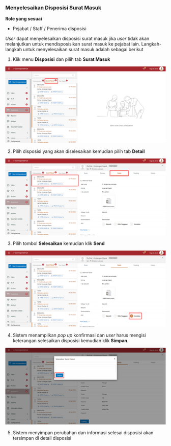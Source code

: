 ### **Menyelesaikan Disposisi Surat Masuk**

**Role yang sesuai**

- Pejabat / Staff / Penerima disposisi

_User_ dapat menyelesaikan disposisi surat masuk jika _user_ tidak akan melanjutkan untuk mendisposisikan surat masuk ke pejabat lain. Langkah-langkah untuk menyelesaikan surat masuk adalah sebagai berikut


1.    Klik menu **Disposisi** dan pilih tab **Surat Masuk**

![gambar](SC_SuratMasuk/SM46.png)

2.    Pilih disposisi yang akan diselesaikan kemudian pilih tab **Detail**

![gambar](SC_SuratMasuk/SM47.png)

3.    Pilih tombol **Selesaikan** kemudian klik **Send**

![gambar](SC_SuratMasuk/SM48.png)

4.    Sistem menampilkan _pop up_ konfirmasi dan _user_ harus mengisi keterangan selesaikan disposisi kemudian klik **Simpan**.

![gambar](SC_SuratMasuk/SM49.png)

5.    Sistem menyimpan perubahan dan informasi selesai disposisi akan tersimpan di detail disposisi
